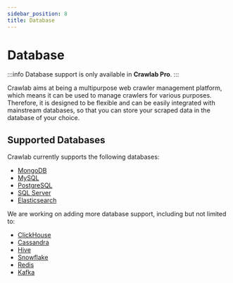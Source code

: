 ```yaml
---
sidebar_position: 8
title: Database
---
```


# Database

:::info
Database support is only available in **Crawlab Pro**.
:::

Crawlab aims at being a multipurpose web crawler management platform, which means it can be used to manage crawlers for
various purposes. Therefore, it is designed to be flexible and can be easily integrated with mainstream databases, so
that you can store your scraped data in the database of your choice.

## Supported Databases

Crawlab currently supports the following databases:

- [MongoDB](https://www.mongodb.com/)
- [MySQL](https://www.mysql.com/)
- [PostgreSQL](https://www.postgresql.org/)
- [SQL Server](https://www.microsoft.com/en-us/sql-server)
- [Elasticsearch](https://www.elastic.co/elasticsearch/)

We are working on adding more database support, including but not limited to:

- [ClickHouse](https://clickhouse.com/)
- [Cassandra](https://cassandra.apache.org/)
- [Hive](https://hive.apache.org/)
- [Snowflake](https://www.snowflake.com/)
- [Redis](https://redis.io/)
- [Kafka](https://kafka.apache.org/)
